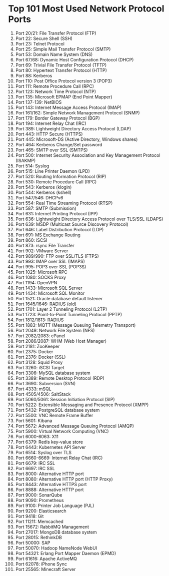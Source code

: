 # Top 101 Most Used Network Protocol Ports

1. Port 20/21: File Transfer Protocol (FTP)
2. Port 22: Secure Shell (SSH)
3. Port 23: Telnet Protocol
4. Port 25: Simple Mail Transfer Protocol (SMTP)
5. Port 53: Domain Name System (DNS)
6. Port 67/68: Dynamic Host Configuration Protocol (DHCP)
7. Port 69: Trivial File Transfer Protocol (TFTP)
8. Port 80: Hypertext Transfer Protocol (HTTP)
9. Port 88: Kerberos
10. Port 110: Post Office Protocol version 3 (POP3)
11. Port 111: Remote Procedure Call (RPC)
12. Port 123: Network Time Protocol (NTP)
13. Port 135: Microsoft EPMAP (End Point Mapper)
14. Port 137-139: NetBIOS
15. Port 143: Internet Message Access Protocol (IMAP)
16. Port 161/162: Simple Network Management Protocol (SNMP)
17. Port 179: Border Gateway Protocol (BGP)
18. Port 194: Internet Relay Chat (IRC)
19. Port 389: Lightweight Directory Access Protocol (LDAP)
20. Port 443: HTTP Secure (HTTPS)
21. Port 445: Microsoft-DS (Active Directory, Windows shares)
22. Port 464: Kerberos Change/Set password
23. Port 465: SMTP over SSL (SMTPS)
24. Port 500: Internet Security Association and Key Management Protocol (ISAKMP)
25. Port 514: Syslog
26. Port 515: Line Printer Daemon (LPD)
27. Port 520: Routing Information Protocol (RIP)
28. Port 530: Remote Procedure Call (RPC)
29. Port 543: Kerberos (klogin)
30. Port 544: Kerberos (kshell)
31. Port 547/546: DHCPv6
32. Port 554: Real Time Streaming Protocol (RTSP)
33. Port 587: SMTP (Submission)
34. Port 631: Internet Printing Protocol (IPP)
35. Port 636: Lightweight Directory Access Protocol over TLS/SSL (LDAPS)
36. Port 639: MSDP (Multicast Source Discovery Protocol)
37. Port 646: Label Distribution Protocol (LDP)
38. Port 691: MS Exchange Routing
39. Port 860: iSCSI
40. Port 873: rsync File Transfer
41. Port 902: VMware Server
42. Port 989/990: FTP over SSL/TLS (FTPS)
43. Port 993: IMAP over SSL (IMAPS)
44. Port 995: POP3 over SSL (POP3S)
45. Port 1025: Microsoft RPC
46. Port 1080: SOCKS Proxy
47. Port 1194: OpenVPN
48. Port 1433: Microsoft SQL Server
49. Port 1434: Microsoft SQL Monitor
50. Port 1521: Oracle database default listener
51. Port 1645/1646: RADIUS (old)
52. Port 1701: Layer 2 Tunneling Protocol (L2TP)
53. Port 1723: Point-to-Point Tunneling Protocol (PPTP)
54. Port 1812/1813: RADIUS
55. Port 1883: MQTT (Message Queuing Telemetry Transport)
56. Port 2049: Network File System (NFS)
57. Port 2082/2083: cPanel
58. Port 2086/2087: WHM (Web Host Manager)
59. Port 2181: ZooKeeper
60. Port 2375: Docker
61. Port 2376: Docker (SSL)
62. Port 3128: Squid Proxy
63. Port 3260: iSCSI Target
64. Port 3306: MySQL database system
65. Port 3389: Remote Desktop Protocol (RDP)
66. Port 3690: Subversion (SVN)
67. Port 4333: mSQL
68. Port 4505/4506: SaltStack
69. Port 5060/5061: Session Initiation Protocol (SIP)
70. Port 5222: Extensible Messaging and Presence Protocol (XMPP)
71. Port 5432: PostgreSQL database system
72. Port 5500: VNC Remote Frame Buffer
73. Port 5601: Kibana
74. Port 5672: Advanced Message Queuing Protocol (AMQP)
75. Port 5900: Virtual Network Computing (VNC)
76. Port 6000-6063: X11
77. Port 6379: Redis key-value store
78. Port 6443: Kubernetes API Server
79. Port 6514: Syslog over TLS
80. Port 6660-6669: Internet Relay Chat (IRC)
81. Port 6679: IRC SSL
82. Port 6697: IRC SSL
83. Port 8000: Alternative HTTP port
84. Port 8080: Alternative HTTP port (HTTP Proxy)
85. Port 8443: Alternative HTTPS port
86. Port 8888: Alternative HTTP port
87. Port 9000: SonarQube
88. Port 9090: Prometheus
89. Port 9100: Printer Job Language (PJL)
90. Port 9200: Elasticsearch
91. Port 9418: Git
92. Port 11211: Memcached
93. Port 15672: RabbitMQ Management
94. Port 27017: MongoDB database system
95. Port 28015: RethinkDB
96. Port 50000: SAP
97. Port 50070: Hadoop NameNode WebUI
98. Port 54321: Erlang Port Mapper Daemon (EPMD)
99. Port 61616: Apache ActiveMQ
100. Port 62078: iPhone Sync
101. Port 25565: Minecraft Server
